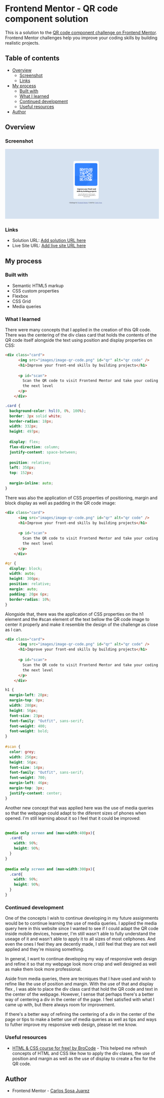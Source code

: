 # Frontend Mentor - QR code component solution

This is a solution to the [QR code component challenge on Frontend Mentor](https://www.frontendmentor.io/challenges/qr-code-component-iux_sIO_H). Frontend Mentor challenges help you improve your coding skills by building realistic projects. 

## Table of contents

- [Overview](#overview)
  - [Screenshot](#screenshot)
  - [Links](#links)
- [My process](#my-process)
  - [Built with](#built-with)
  - [What I learned](#what-i-learned)
  - [Continued development](#continued-development)
  - [Useful resources](#useful-resources)
- [Author](#author)

## Overview

### Screenshot

![Screenshot of my QR code on the browser](images/screenshot.png)

### Links

- Solution URL: [Add solution URL here](https://github.com/Carlos-GitHob/QR-code-with-HTML-and-CSS.git)
- Live Site URL: [Add live site URL here](https://carlos-githob.github.io/QR-code-with-HTML-and-CSS/)

## My process

### Built with

- Semantic HTML5 markup
- CSS custom properties
- Flexbox
- CSS Grid
- Media queries

### What I learned

There were many concepts that I applied in the creation of this QR code. There was the centering of the div class card that holds the contents of the QR code itself alongside the text using position and display properties on CSS:

```html
<div class="card">
      <img src="images/image-qr-code.png" id="qr" alt="qr code" />
      <h1>Improve your front-end skills by building projects</h1>

      <p id="scan">
        Scan the QR code to visit Frontend Mentor and take your coding skills to
        the next level
      </p>
    </div>
```
```css
.card {
  background-color: hsl(0, 0%, 100%);
  border: 3px solid white;
  border-radius: 18px;
  width: 332px;
  height: 497px;

  display: flex;
  flex-direction: column;
  justify-content: space-between;

  position: relative;
  left: 350px;
  top: 152px;

  margin-inline: auto;
}

```
There was also the application of CSS properties of positioning, margin and block display as well as padding in the QR code image:

```html
<div class="card">
      <img src="images/image-qr-code.png" id="qr" alt="qr code" />
      <h1>Improve your front-end skills by building projects</h1>

      <p id="scan">
        Scan the QR code to visit Frontend Mentor and take your coding skills to
        the next level
      </p>
    </div>
```
```css
#qr {
  display: block;
  width: auto;
  height: 300px;
  position: relative;
  margin: auto;
  padding: 20px 6px;
  border-radius: 10%;
}

```

Alongside that, there was the application of CSS properties on the h1 element and the #scan element of the text bellow the QR code image to center it properly and make it resemble the design of the challenge as close as I can. 

```html
<div class="card">
      <img src="images/image-qr-code.png" id="qr" alt="qr code" />
      <h1>Improve your front-end skills by building projects</h1>

      <p id="scan">
        Scan the QR code to visit Frontend Mentor and take your coding skills to
        the next level
      </p>
    </div>
```
```css
h1 {
  margin-left: 28px;
  margin-top: 0px;
  width: 288px;
  height: 56px;
  font-size: 23px;
  font-family: "Outfit", sans-serif;
  font-weight: 400;
  font-weight: bold;
}

#scan {
  color: grey;
  width: 256px;
  height: 56px;
  font-size: 14px;
  font-family: "Outfit", sans-serif;
  font-weight: 700;
  margin-left: 46px;
  margin-top: 3px;
  justify-content: center;
}


```

Another new concept that was applied here was the use of media queries so that the webpage could adapt to the diferent sizes of phones when opened. I'm still learning about it so I feel that it could be improved:

```css

@media only screen and (max-width:400px){
  .card{
    width: 90%;
    height: 90%;
  }
}

@media only screen and (max-width:300px){
  .card{
    width: 90%;
    height: 90%;
  }
}


```

### Continued development

One of the concepts I wish to continue developing in my future assignments would be to continue learning the use of media queries. I applied the media query here in this website since I wanted to see if I could adapt the QR code inside mobile devices, however, I'm still wasn't able to fully understand the useage of it and wasn't able to apply it to all sizes of most cellphones. And even the ones I feel they are decently made, I still feel that they are not well applied and they're missing something. 

In general, I want to continue developing my way of responsive web design and refine it so that my webpage look more crisp and well designed as well as make them look more professional.

Aside from media queries, there are tecniques that I have used and wish to refine like the use of position and margin. With the use of that and display flex , I was able to place the div class card that hold the QR code and text in the center of the webpage. However, I sense that perhaps there's a better way of centering a div in the center of the page. I feel satisfied with what I came up with, but there always room for improvement.

If there's a better way of refining the centering of a div in the center of the page or tips to make a better use of media queries as well as tips and ways to futher improve my responsive web design, please let me know.



### Useful resources

- [HTML & CSS course for free! by BroCode](https://www.youtube.com/watch?v=HGTJBPNC-Gw&t=8255s&pp=ygUIYnJvIGNvZGU%3D) - This helped me refresh concepts of HTML and CSS like how to apply the div clases, the use of position and margin as well as the use of display to create a flex for the QR code.


## Author

- Frontend Mentor - [Carlos Sosa Juarez](https://www.frontendmentor.io/profile/Carlos-GitHob)





